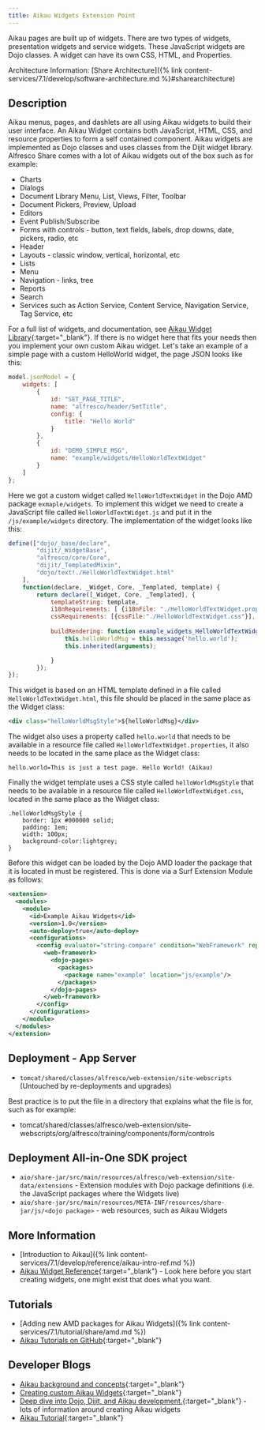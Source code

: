 ```yaml
---
title: Aikau Widgets Extension Point
---
```


Aikau pages are built up of widgets. There are two types of widgets, presentation widgets and service widgets. These 
JavaScript widgets are Dojo classes. A widget can have its own CSS, HTML, and Properties.

Architecture Information: [Share Architecture]({% link content-services/7.1/develop/software-architecture.md %}#sharearchitecture)

## Description

Aikau menus, pages, and dashlets are all using Aikau widgets to build their user interface. An Aikau Widget contains 
both JavaScript, HTML, CSS, and resource properties to form a self contained component. Aikau widgets are implemented as 
Dojo classes and uses classes from the Dijit widget library. Alfresco Share comes with a lot of Aikau widgets out of 
the box such as for example:

* Charts
* Dialogs
* Document Library Menu, List, Views, Filter, Toolbar
* Document Pickers, Preview, Upload
* Editors
* Event Publish/Subscribe
* Forms with controls - button, text fields, labels, drop downs, date, pickers, radio, etc
* Header
* Layouts - classic window, vertical, horizontal, etc
* Lists
* Menu
* Navigation - links, tree
* Reports
* Search
* Services such as Action Service, Content Service, Navigation Service, Tag Service, etc

For a full list of widgets, and documentation, see [Aikau Widget Library](http://dev.alfresco.com/resource/docs/aikau-jsdoc/){:target="_blank"}. 
If there is no widget here that fits your needs then you implement your own custom Aikau widget. Let's take an example 
of a simple page with a custom HelloWorld widget, the page JSON looks like this:

```javascript
model.jsonModel = {
    widgets: [
        {
            id: "SET_PAGE_TITLE",
            name: "alfresco/header/SetTitle",
            config: {
                title: "Hello World"
            }
        },
        {
            id: "DEMO_SIMPLE_MSG",
            name: "example/widgets/HelloWorldTextWidget"
        }
    ]
};      
```

Here we got a custom widget called `HelloWorldTextWidget` in the Dojo AMD package `exmaple/widgets`. To implement this 
widget we need to create a JavaScript file called `HelloWorldTextWidget.js` and put it in the `/js/example/widgets` directory. 
The implementation of the widget looks like this:

```javascript
define(["dojo/_base/declare",
        "dijit/_WidgetBase",
        "alfresco/core/Core",
        "dijit/_TemplatedMixin",
        "dojo/text!./HelloWorldTextWidget.html"
    ],
    function(declare, _Widget, Core, _Templated, template) {
        return declare([_Widget, Core, _Templated], {
            templateString: template,
            i18nRequirements: [ {i18nFile: "./HelloWorldTextWidget.properties"} ],
            cssRequirements: [{cssFile:"./HelloWorldTextWidget.css"}],
            
            buildRendering: function example_widgets_HelloWorldTextWidget__buildRendering() {
                this.helloWorldMsg = this.message('hello.world');
                this.inherited(arguments);

            }
        });
});      
```

This widget is based on an HTML template defined in a file called `HelloWorldTextWidget.html`, this file should be 
placed in the same place as the Widget class: 

```xml
<div class="helloWorldMsgStyle">${helloWorldMsg}</div>
```

The widget also uses a property called `hello.world` that needs to be available in a resource file called 
`HelloWorldTextWidget.properties`, it also needs to be located in the same place as the Widget class: 

```text
hello.world=This is just a test page. Hello World! (Aikau)
```

Finally the widget template uses a CSS style called `helloWorldMsgStyle` that needs to be available in a resource file 
called `HelloWorldTextWidget.css`, located in the same place as the Widget class: 

```text
.helloWorldMsgStyle {
    border: 1px #000000 solid;
    padding: 1em;
    width: 100px;
    background-color:lightgrey;
}      
```

Before this widget can be loaded by the Dojo AMD loader the package that it is located in must be registered. This is 
done via a Surf Extension Module as follows: 

```xml
<extension>
  <modules>
    <module>
      <id>Example Aikau Widgets</id>
      <version>1.0</version>
      <auto-deploy>true</auto-deploy>
      <configurations>
        <config evaluator="string-compare" condition="WebFramework" replace="false">
          <web-framework>
            <dojo-pages>
              <packages>
                <package name="example" location="js/example"/>
              </packages>
            </dojo-pages>
          </web-framework>
        </config>
      </configurations>
    </module>
  </modules>
</extension>
```
## Deployment - App Server

* `tomcat/shared/classes/alfresco/web-extension/site-webscripts` (Untouched by re-deployments and upgrades)

Best practice is to put the file in a directory that explains what the file is for, such as for example:

* tomcat/shared/classes/alfresco/web-extension/site-webscripts/org/alfresco/training/components/form/controls

## Deployment All-in-One SDK project

* `aio/share-jar/src/main/resources/alfresco/web-extension/site-data/extensions` - Extension modules with Dojo package definitions (i.e. the JavaScript packages where the Widgets live)
* `aio/share-jar/src/main/resources/META-INF/resources/share-jar/js/<dojo package>` - web resources, such as Aikau Widgets

## More Information

* [Introduction to Aikau]({% link content-services/7.1/develop/reference/aikau-intro-ref.md %})
* [Aikau Widget Reference](http://dev.alfresco.com/resource/docs/aikau-jsdoc/){:target="_blank"} - Look here before you start creating widgets, one might exist that does what you want.

## Tutorials

* [Adding new AMD packages for Aikau Widgets]({% link content-services/7.1/tutorial/share/amd.md %})
* [Aikau Tutorials on GitHub](https://github.com/Alfresco/Aikau/tree/master/tutorial/chapters){:target="_blank"}

## Developer Blogs

* [Aikau background and concepts](https://hub.alfresco.com/t5/alfresco-content-services-blog/latest-updates-to-share-and-surf/ba-p/289014){:target="_blank"}
* [Creating custom Aikau Widgets](https://hub.alfresco.com/t5/alfresco-content-services-blog/creating-custom-share-widgets/ba-p/289040){:target="_blank"}
* [Deep dive into Dojo, Dijit, and Aikau development.](https://docs.google.com/document/d/1q25jA5EQ5PRYekr8tpM3ELlwOQ8Ht3Ng6D4VWsKoZtY/pub){:target="_blank"} - lots of information around creating Aikau widgets
* [Aikau Tutorial](http://ohej.github.io/alfresco-tutorials/tutorial/aikau/tutorial.html){:target="_blank"}
